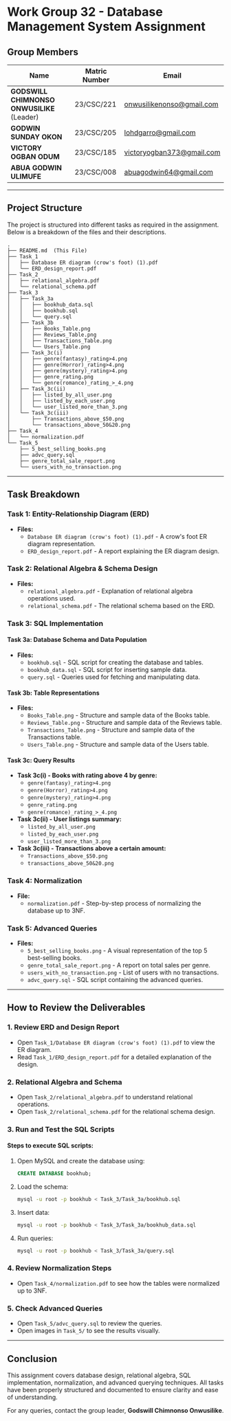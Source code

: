 # Work Group 32 - Database Management System Assignment

## Group Members

| Name                        | Matric Number  | Email                         |
|-----------------------------|---------------|-------------------------------|
| **GODSWILL CHIMNONSO ONWUSILIKE** (Leader) | 23/CSC/221 | onwusilikenonso@gmail.com  |
| **GODWIN SUNDAY OKON**      | 23/CSC/205    | lohdgarro@gmail.com          |
| **VICTORY OGBAN ODUM**      | 23/CSC/185    | victoryogban373@gmail.com    |
| **ABUA GODWIN ULIMUFE**     | 23/CSC/008    | abuagodwin64@gmail.com       |

---

## Project Structure
The project is structured into different tasks as required in the assignment. Below is a breakdown of the files and their descriptions.

```
.
├── README.md  (This File)
├── Task_1
│   ├── Database ER diagram (crow's foot) (1).pdf
│   └── ERD_design_report.pdf
├── Task_2
│   ├── relational_algebra.pdf
│   └── relational_schema.pdf
├── Task_3
│   ├── Task_3a
│   │   ├── bookhub_data.sql
│   │   ├── bookhub.sql
│   │   └── query.sql
│   ├── Task_3b
│   │   ├── Books_Table.png
│   │   ├── Reviews_Table.png
│   │   ├── Transactions_Table.png
│   │   └── Users_Table.png
│   ├── Task_3c(i)
│   │   ├── genre(fantasy)_rating>4.png
│   │   ├── genre(Horror)_rating>4.png
│   │   ├── genre(mystery)_rating>4.png
│   │   ├── genre_rating.png
│   │   └── genre(romance)_rating_>_4.png
│   ├── Task_3c(ii)
│   │   ├── listed_by_all_user.png
│   │   ├── listed_by_each_user.png
│   │   └── user_listed_more_than_3.png
│   └── Task_3c(iii)
│       ├── Transactions_above_$50.png
│       └── transactions_above_50&20.png
├── Task_4
│   └── normalization.pdf
└── Task_5
    ├── 5_best_selling_books.png
    ├── advc_query.sql
    ├── genre_total_sale_report.png
    └── users_with_no_transaction.png
```

---

## Task Breakdown

### **Task 1: Entity-Relationship Diagram (ERD)**
- **Files:**
  - `Database ER diagram (crow's foot) (1).pdf` - A crow's foot ER diagram representation.
  - `ERD_design_report.pdf` - A report explaining the ER diagram design.

### **Task 2: Relational Algebra & Schema Design**
- **Files:**
  - `relational_algebra.pdf` - Explanation of relational algebra operations used.
  - `relational_schema.pdf` - The relational schema based on the ERD.

### **Task 3: SQL Implementation**
#### Task 3a: Database Schema and Data Population
- **Files:**
  - `bookhub.sql` - SQL script for creating the database and tables.
  - `bookhub_data.sql` - SQL script for inserting sample data.
  - `query.sql` - Queries used for fetching and manipulating data.

#### Task 3b: Table Representations
- **Files:**
  - `Books_Table.png` - Structure and sample data of the Books table.
  - `Reviews_Table.png` - Structure and sample data of the Reviews table.
  - `Transactions_Table.png` - Structure and sample data of the Transactions table.
  - `Users_Table.png` - Structure and sample data of the Users table.

#### Task 3c: Query Results
- **Task 3c(i) - Books with rating above 4 by genre:**
  - `genre(fantasy)_rating>4.png`
  - `genre(Horror)_rating>4.png`
  - `genre(mystery)_rating>4.png`
  - `genre_rating.png`
  - `genre(romance)_rating_>_4.png`
- **Task 3c(ii) - User listings summary:**
  - `listed_by_all_user.png`
  - `listed_by_each_user.png`
  - `user_listed_more_than_3.png`
- **Task 3c(iii) - Transactions above a certain amount:**
  - `Transactions_above_$50.png`
  - `transactions_above_50&20.png`

### **Task 4: Normalization**
- **File:**
  - `normalization.pdf` - Step-by-step process of normalizing the database up to 3NF.

### **Task 5: Advanced Queries**
- **Files:**
  - `5_best_selling_books.png` - A visual representation of the top 5 best-selling books.
  - `genre_total_sale_report.png` - A report on total sales per genre.
  - `users_with_no_transaction.png` - List of users with no transactions.
  - `advc_query.sql` - SQL script containing the advanced queries.

---

## How to Review the Deliverables

### **1. Review ERD and Design Report**
- Open `Task_1/Database ER diagram (crow's foot) (1).pdf` to view the ER diagram.
- Read `Task_1/ERD_design_report.pdf` for a detailed explanation of the design.

### **2. Relational Algebra and Schema**
- Open `Task_2/relational_algebra.pdf` to understand relational operations.
- Open `Task_2/relational_schema.pdf` for the relational schema design.

### **3. Run and Test the SQL Scripts**
#### **Steps to execute SQL scripts:**
1. Open MySQL and create the database using:
   ```sql
   CREATE DATABASE bookhub;
   ```
2. Load the schema:
   ```bash
   mysql -u root -p bookhub < Task_3/Task_3a/bookhub.sql
   ```
3. Insert data:
   ```bash
   mysql -u root -p bookhub < Task_3/Task_3a/bookhub_data.sql
   ```
4. Run queries:
   ```bash
   mysql -u root -p bookhub < Task_3/Task_3a/query.sql
   ```

### **4. Review Normalization Steps**
- Open `Task_4/normalization.pdf` to see how the tables were normalized up to 3NF.

### **5. Check Advanced Queries**
- Open `Task_5/advc_query.sql` to review the queries.
- Open images in `Task_5/` to see the results visually.

---

## Conclusion
This assignment covers database design, relational algebra, SQL implementation, normalization, and advanced querying techniques. All tasks have been properly structured and documented to ensure clarity and ease of understanding.

For any queries, contact the group leader, **Godswill Chimnonso Onwusilike**.